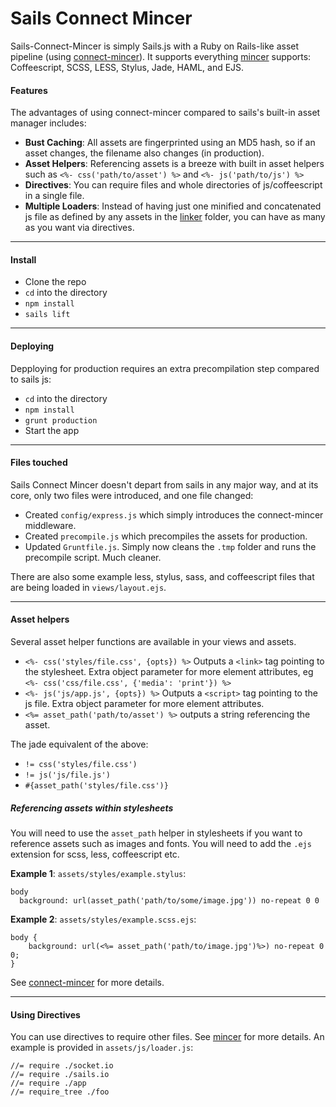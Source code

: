 # Sails Connect Mincer

Sails-Connect-Mincer is simply Sails.js with a Ruby on Rails-like asset pipeline (using [connect-mincer](https://github.com/clarkdave/connect-mincer)). It supports everything [mincer](https://github.com/nodeca/mincer) supports: Coffeescript, SCSS, LESS, Stylus, Jade, HAML, and EJS.

#### Features
The advantages of using connect-mincer compared to sails's built-in asset manager includes:
- **Bust Caching**: All assets are fingerprinted using an MD5 hash, so if an asset changes, the filename also changes (in production).
- **Asset Helpers**: Referencing assets is a breeze with built in asset helpers such as `<%- css('path/to/asset') %>` and `<%- js('path/to/js') %>`
- **Directives**: You can require files and whole directories of js/coffeescript in a single file.
- **Multiple Loaders**: Instead of having just one minified and concatenated js file as defined by any assets in the [linker](http://sailsjs.org/#!documentation/assets) folder, you can have as many as you want via directives.

---

#### Install
- Clone the repo
- `cd` into the directory
- `npm install`
- `sails lift`

---

#### Deploying
Depploying for production requires an extra precompilation step compared to sails js:
- `cd` into the directory
- `npm install`
- `grunt production`
- Start the app

---

#### Files touched
Sails Connect Mincer doesn't depart from sails in any major way, and at its core, only two files were introduced, and one file changed:
- Created `config/express.js` which simply introduces the connect-mincer middleware.
- Created `precompile.js` which precompiles the assets for production.
- Updated `Gruntfile.js`. Simply now cleans the `.tmp` folder and runs the precompile script. Much cleaner.

There are also some example less, stylus, sass, and coffeescript files that are being loaded in `views/layout.ejs`.

---

#### Asset helpers
Several asset helper functions are available in your views and assets.
- `<%- css('styles/file.css', {opts}) %>` Outputs a `<link>` tag pointing to the stylesheet. Extra object parameter for more element attributes, eg `<%- css('css/file.css', {'media': 'print'}) %>`
- `<%- js('js/app.js', {opts}) %>` Outputs a `<script>` tag pointing to the js file. Extra object parameter for more element attributes.
- `<%= asset_path('path/to/asset') %>` outputs a string referencing the asset.

The jade equivalent of the above:
- `!= css('styles/file.css')`
- `!= js('js/file.js')`
- `#{asset_path('styles/file.css')}`

##### Referencing assets within stylesheets
You will need to use the `asset_path` helper in stylesheets if you want to reference assets such as images and fonts. You will need to add the `.ejs` extension for scss, less, coffeescript etc.

**Example 1**: `assets/styles/example.stylus`:
```
body
  background: url(asset_path('path/to/some/image.jpg')) no-repeat 0 0
```

**Example 2**: `assets/styles/example.scss.ejs`:
```
body {
	background: url(<%= asset_path('path/to/image.jpg')%>) no-repeat 0 0;
}
```

See [connect-mincer](https://github.com/clarkdave/connect-mincer) for more details.

---

#### Using Directives
You can use directives to require other files. See [mincer](https://github.com/nodeca/mincer) for more details. An example is provided in `assets/js/loader.js`:

```
//= require ./socket.io
//= require ./sails.io
//= require ./app
//= require_tree ./foo
```


